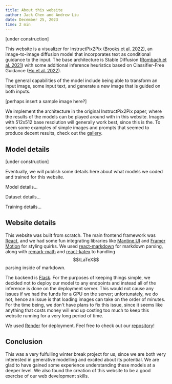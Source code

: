 ```yaml
---
title: About this website
author: Jack Chen and Andrew Liu
date: December 25, 2023
time: 2 min
---
```


[under construction]

This website is a visualizer for InstructPix2Pix ([Brooks et al. 2022](https://arxiv.org/abs/2211.09800)), an image-to-image diffusion model that incorporates text as conditional guidance to the input. The base architecture is Stable Diffusion ([Rombach et al. 2021](https://arxiv.org/abs/2112.10752)) with some additional inference heuristics  based on Classifier-Free Guidance ([Ho et al. 2022](https://arxiv.org/abs/2207.12598)).

The general capabilities of the model include being able to transform an input image, some input text, and generate a new image that is guided on both inputs.

[perhaps insert a sample image here?]

We implement the architecture in the original InstructPix2Pix paper, where the results of the models can be played around with in this website. Images with 512x512 base resolution will generally work best, since this is the. To seem some examples of simple images and prompts that seemed to produce decent results, check out the [gallery](/gallery).

## Model details

[under construction]

Eventually, we will publish some details here about what models we coded and trained for this website.

Model details...

Dataset details...

Training details...

## Website details

This website was built from scratch. The main frontend framework was [React](https://react.dev/), and we had some fun integrating libraries like [Mantine UI](https://mantine.dev/) and [Framer Motion](https://www.framer.com/motion/) for styling quirks. We used [react-markdown](https://github.com/remarkjs/react-markdown) for markdown parsing, along with [remark-math](https://www.npmjs.com/package/remark-math) and [react-katex](https://www.npmjs.com/package/react-katex) to handling $$\LaTeX$$ parsing inside of markdown.

The backend is [Flask](https://flask.palletsprojects.com/en/3.0.x/). For the purposes of keeping things simple, we decided not to deploy our model to any endpoints and instead all of the inference is done on the deployment server. This would not cause any issues if we had the funds for a GPU on the server; unfortunately, we do not, hence an issue is that loading images can take on the order of minutes. For the time being, we don't have plans to fix this issue, since it seems like anything that costs money will end up costing too much to keep this website running for a very long period of time.

We used [Render](https://render.com/) for deployment. Feel free to check out our [repository](https://github.com/azliu0/image-to-image-translation)!

## Conclusion

This was a very fulfulling winter break project for us, since we are both very interested in generative modelling and excited about its potential. We are glad to have gained some experience understanding these models at a deeper level. We also found the creation of this website to be a good exercise of our web development skills.